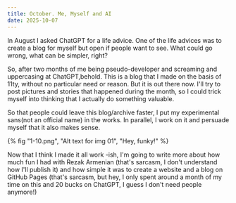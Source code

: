 ```yaml
---
title: October. Me, Myself and AI
date: 2025-10-07
---
```

In August I asked ChatGPT for a life advice. One of the life advices was to create a blog for myself but open if people want to see. What could go wrong, what can be simpler, right? 

So, after two months of me being pseudo-developer and screaming and uppercasing at ChatGPT,behold. This is a blog that I made on the basis of 11ty, without no particular need or reason. But it is out there now. I'll try to post pictures and stories that happened during the month, so I could trick myself into thinking that I actually do something valuable. 

So that people could leave this blog/archive faster, I put my experimental sans(not an official name) in the works. In parallel, I work on it and persuade myself that it also makes sense.

{% fig "1-10.png", "Alt text for img 01", "Hey, funky!" %}

Now that I think I made it all work -ish, I'm going to write more about how much fun I had with Rezak Armenian (that's sarcasm, I don't understand how I'll publish it) and how simple it was to create a website and a blog on GitHub Pages (that's sarcasm, but hey, I only spent around a month of my time on this and 20 bucks on ChatGPT, I guess I don't need people anymore!)